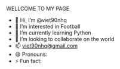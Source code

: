 WELLCOME TO MY PAGE
- 👋 Hi, I’m @viet90nhq
- 👀 I’m interested in Football
- 🌱 I’m currently learning Python
- 💞️ I’m looking to collaborate on the world
- 📫 viet90nhq@gmail.com
- 😄 Pronouns: 
- ⚡ Fun fact: 

<!---
viet90nhq/viet90nhq is a ✨ special ✨ repository because its `README.md` (this file) appears on your GitHub profile.
You can click the Preview link to take a look at your changes.
--->
